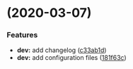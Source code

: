 # (2020-03-07)

### Features

- **dev:** add changelog ([c33ab1d](https://gitlab.com/mlaradji/jsonschema-to-python/commit/c33ab1d))
- **dev:** add configuration files ([181f63c](https://gitlab.com/mlaradji/jsonschema-to-python/commit/181f63c))
